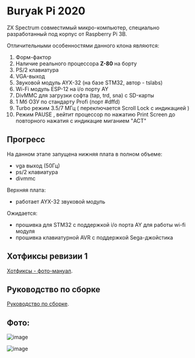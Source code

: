 # Buryak Pi 2020

ZX Spectrum совместимый микро-компьютер, специально разработанный под корпус от Raspberry Pi 3B.

Отличительными особенностями данного клона являются:

1) Форм-фактор
2) Наличие реального процессора **Z-80** на борту
3) PS/2 клавиатура
4) VGA-выход
5) Звуковой модуль AYX-32 (на базе STM32, автор - tslabs)
6) Wi-Fi модуль ESP-12 на i/o порту AY
7) DivMMC для загрузки софта (tap, trd, sna) с SD-карты
8) 1 Мб ОЗУ по стандарту Profi (порт #dffd)
9) Turbo режим 3.5/7 МГц ( переключается Scroll Lock с индикацией )
10) Режим PAUSE , вейтит процессор по нажатию Print Screen до повторного нажатия с индикацие миганием "ACT"

## Прогресс

На данном этапе запущена нижняя плата в полном объеме:
- vga выход (50Гц)
- ps/2 клавиатура
- divmmc

Верхняя плата:
- работает AYX-32 звуковой модуль

Ожидается:
- прошивка для STM32 с поддержкой i/o порта AY для работы wi-fi модуля
- прошивка клавиатурной AVR с поддержкой Sega-джойстика

## Хотфиксы ревизии 1

[Хотфиксы - фото-мануал](https://github.com/andykarpov/buryak-pi-2020/blob/master/HOTFIXES-REV1.md).

## Руководство по сборке

[Руководство по сборке](https://github.com/andykarpov/buryak-pi-2020/blob/master/HOWTO.md).

## Фото:

![image](https://github.com/andykarpov/buryak-pi-2020/raw/master/docs/photos/buryak_pi.png)

![image](https://github.com/andykarpov/buryak-pi-2020/raw/master/docs/photos/buryak_pi_enclosure.png)

